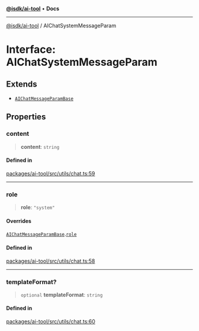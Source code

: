 [**@isdk/ai-tool**](../README.md) • **Docs**

***

[@isdk/ai-tool](../globals.md) / AIChatSystemMessageParam

# Interface: AIChatSystemMessageParam

## Extends

- [`AIChatMessageParamBase`](AIChatMessageParamBase.md)

## Properties

### content

> **content**: `string`

#### Defined in

[packages/ai-tool/src/utils/chat.ts:59](https://github.com/isdk/ai-tool.js/blob/fe6b47f429fb128627d2210e367fa914b891d314/src/utils/chat.ts#L59)

***

### role

> **role**: `"system"`

#### Overrides

[`AIChatMessageParamBase`](AIChatMessageParamBase.md).[`role`](AIChatMessageParamBase.md#role)

#### Defined in

[packages/ai-tool/src/utils/chat.ts:58](https://github.com/isdk/ai-tool.js/blob/fe6b47f429fb128627d2210e367fa914b891d314/src/utils/chat.ts#L58)

***

### templateFormat?

> `optional` **templateFormat**: `string`

#### Defined in

[packages/ai-tool/src/utils/chat.ts:60](https://github.com/isdk/ai-tool.js/blob/fe6b47f429fb128627d2210e367fa914b891d314/src/utils/chat.ts#L60)
